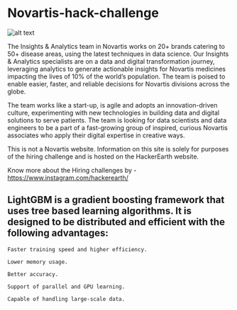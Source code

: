 # Novartis-hack-challenge

![alt text](https://img.etimg.com/thumb/width-640,height-480,imgsize-44702,resizemode-1,msid-74944569/novartis-scraps-sale-of-assets-including-covid-19-hopeful-to-indias-aurobindo.jpg)

The Insights & Analytics team in Novartis works on 20+ brands catering to 50+ disease areas, using the latest techniques in data science. Our Insights & Analytics specialists are on a data and digital transformation journey, leveraging analytics to generate actionable insights for Novartis medicines impacting the lives of 10% of the world’s population. The team is poised to enable easier, faster, and reliable decisions for Novartis divisions across the globe. 

The team works like a start-up, is agile and adopts an innovation-driven culture, experimenting with new technologies in building data and digital solutions to serve patients. The team is looking for data scientists and data engineers to be a part of a fast-growing group of inspired, curious Novartis associates who apply their digital expertise in creative ways.

This is not a Novartis website. Information on this site is solely for purposes of the hiring challenge and is hosted on the HackerEarth website.

Know more about the Hiring challenges by - https://www.instagram.com/hackerearth/


## LightGBM is a gradient boosting framework that uses tree based learning algorithms. It is designed to be distributed and efficient with the following advantages:

    Faster training speed and higher efficiency.

    Lower memory usage.

    Better accuracy.

    Support of parallel and GPU learning.

    Capable of handling large-scale data.

